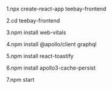 1.npx create-react-app teebay-frontend

2.cd teebay-frontend

3.npm install web-vitals

4.npm install @apollo/client graphql

5.npm install react-toastify

6.npm install apollo3-cache-persist

7.npm start
